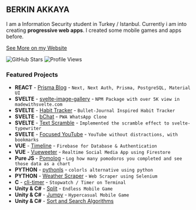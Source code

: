 ## BERKIN AKKAYA

I am a Information Security student in Turkey / Istanbul. Currently i
am into creating **progressive web apps**. I created some mobile games and
apps before.

[See More on my Website](https://berkinakkaya.com)

![GitHub Stars](https://img.shields.io/badge/dynamic/json?logo=github&label=GitHub%20Stars&style=for-the-badge&query=%24.stars&url=https://api.github-star-counter.workers.dev/user/berkinakkaya)
![Profile Views](https://komarev.com/ghpvc/?username=berkinakkaya)

### Featured Projects
* **REACT** - [Prisma Blog](https://github.com/BerkinAKKAYA/prisma-blog) - `Next, Next Auth, Prisma, PostgreSQL, Material UI`
* **SVELTE** - [svelte-image-gallery](https://github.com/BerkinAKKAYA/svelte-image-gallery) - `NPM Package with over 5K view in madewithsvelte.com`
* **SVELTE** - [Habit Tracker](https://github.com/BerkinAKKAYA/HabitTracker) - `Bullet-Journal Inspired Habit Tracker`
* **SVELTE** - [bChat](https://github.com/BerkinAKKAYA/bChat) - `PWA WhatsApp Clone`
* **SVELTE** - [Text Scramble](https://github.com/BerkinAKKAYA/you-have-been-hacked) - `Implemented the scramble effect to svelte-typewriter`
* **SVELTE** - [Focused YouTube](https://github.com/BerkinAKKAYA/Focused-YouTube) - `YouTube without distractions, with bookmarks`
* **VUE** - [Timeline](https://github.com/BerkinAKKAYA/Timeline) - `Firebase for Database & Authentication`
* **VUE** - [Vueweeter](https://github.com/BerkinAKKAYA/vueweeter) - `Realtime Social Media App using Firestore`
* **Pure JS** - [Pomolog](https://github.com/BerkinAKKAYA/Pomolog) - `Log how many pomodoros you completed and see those data as a chart`
* **PYTHON** - [pythonls](https://github.com/BerkinAKKAYA/pythonls) - `colorls alternative using python`
* **PYTHON** - [Weather Scraper](https://github.com/BerkinAKKAYA/WeatherScraper) - `Web Scraper using Selenium`
* **C** - [cli-timer](https://github.com/BerkinAKKAYA/cli-timer) - `Stopwatch / Timer on Terminal`
* **Unity & C#** - [Split](https://github.com/BerkinAKKAYA/Split) - `Endless Mobile Game`
* **Unity & C#** - [Jumpy](https://github.com/BerkinAKKAYA/Jumpy) - `Hypercasual Mobile Game`
* **Unity & C#** - [Sort and Search Algorithms](https://github.com/BerkinAKKAYA/Search-Algorithms)
